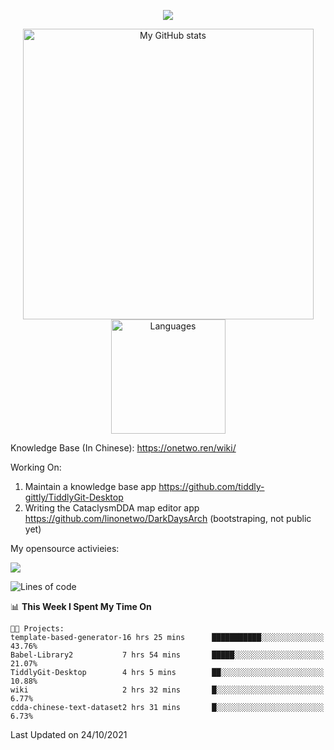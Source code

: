 <a href="https://github.com/linonetwo">
    <p align="center">
        <img src="https://github-profile-trophy.vercel.app/?username=linonetwo&column=7&theme=onedark"/>
    </p>
</a>
<a align="center" href="https://github.com/linonetwo">
  <p align="center">
    <img src="https://github-readme-stats.vercel.app/api?username=linonetwo&show_icons=true&count_private=true" alt="My GitHub stats" width="465"/>
    <img src="https://github-readme-stats.vercel.app/api/top-langs/?username=linonetwo&layout=compact&langs_count=10" alt="Languages" height="183">
  </p>
</a>

Knowledge Base (In Chinese): https://onetwo.ren/wiki/

Working On: 

1. Maintain a knowledge base app https://github.com/tiddly-gittly/TiddlyGit-Desktop
1. Writing the CataclysmDDA map editor app https://github.com/linonetwo/DarkDaysArch (bootstraping, not public yet)

My opensource activieies:

![](https://visitor-badge.glitch.me/badge?page_id=linonetwo.linonetwo)

<!--START_SECTION:waka-->
![Lines of code](https://img.shields.io/badge/From%20Hello%20World%20I%27ve%20Written-2.5%20million%20lines%20of%20code-blue)

📊 **This Week I Spent My Time On** 

```text
🐱‍💻 Projects: 
template-based-generator-16 hrs 25 mins      ███████████░░░░░░░░░░░░░░   43.76% 
Babel-Library2           7 hrs 54 mins       █████░░░░░░░░░░░░░░░░░░░░   21.07% 
TiddlyGit-Desktop        4 hrs 5 mins        ██░░░░░░░░░░░░░░░░░░░░░░░   10.88% 
wiki                     2 hrs 32 mins       █░░░░░░░░░░░░░░░░░░░░░░░░   6.77% 
cdda-chinese-text-dataset2 hrs 31 mins       █░░░░░░░░░░░░░░░░░░░░░░░░   6.73%

```


 Last Updated on 24/10/2021
<!--END_SECTION:waka-->
